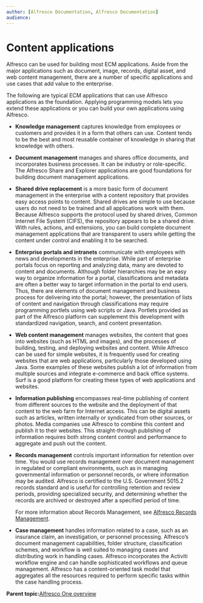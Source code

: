 ```yaml
---
author: [Alfresco Documentation, Alfresco Documentation]
audience: 
---
```


# Content applications

Alfresco can be used for building most ECM applications. Aside from the major applications such as document, image, records, digital asset, and web content management, there are a number of specific applications and use cases that add value to the enterprise.

The following are typical ECM applications that can use Alfresco applications as the foundation. Applying programming models lets you extend these applications or you can build your own applications using Alfresco.

-   **Knowledge management** captures knowledge from employees or customers and provides it in a form that others can use. Content tends to be the best and most reusable container of knowledge in sharing that knowledge with others.
-   **Document management** manages and shares office documents, and incorporates business processes. It can be industry or role-specific. The Alfresco Share and Explorer applications are good foundations for building document management applications.
-   **Shared drive replacement** is a more basic form of document management in the enterprise with a content repository that provides easy access points to content. Shared drives are simple to use because users do not need to be trained and all applications work with them. Because Alfresco supports the protocol used by shared drives, Common Internet File System \(CIFS\), the repository appears to be a shared drive. With rules, actions, and extensions, you can build complete document management applications that are transparent to users while getting the content under control and enabling it to be searched.
-   **Enterprise portals and intranets** communicate with employees with news and developments in the enterprise. While part of enterprise portals focus on reporting and analyzing data, many are devoted to content and documents. Although folder hierarchies may be an easy way to organize information for a portal, classifications and metadata are often a better way to target information in the portal to end users. Thus, there are elements of document management and business process for delivering into the portal; however, the presentation of lists of content and navigation through classifications may require programming portlets using web scripts or Java. Portlets provided as part of the Alfresco platform can supplement this development with standardized navigation, search, and content presentation.
-   **Web content management** manages websites, the content that goes into websites \(such as HTML and images\), and the processes of building, testing, and deploying websites and content. While Alfresco can be used for simple websites, it is frequently used for creating websites that are web applications, particularly those developed using Java. Some examples of these websites publish a lot of information from multiple sources and integrate e-commerce and back office systems. Surf is a good platform for creating these types of web applications and websites.
-   **Information publishing** encompasses real-time publishing of content from different sources to the website and the deployment of that content to the web farm for Internet access. This can be digital assets such as articles, written internally or syndicated from other sources, or photos. Media companies use Alfresco to combine this content and publish it to their websites. This straight-through publishing of information requires both strong content control and performance to aggregate and push out the content.
-   **Records management** controls important information for retention over time. You would use records management over document management in regulated or compliant environments, such as in managing governmental information or personnel records, or where information may be audited. Alfresco is certified to the U.S. Government 5015.2 records standard and is useful for controlling retention and review periods, providing specialized security, and determining whether the records are archived or destroyed after a specified period of time.

    For more information about Records Management, see [Alfresco Records Management](http://docs.alfresco.com/rm2.1/concepts/welcome-rm.html).

-   **Case management** handles information related to a case, such as an insurance claim, an investigation, or personnel processing. Alfresco’s document management capabilities, folder structure, classification schemes, and workflow is well suited to managing cases and distributing work in handling cases. Alfresco incorporates the Activiti workflow engine and can handle sophisticated workflows and queue management. Alfresco has a content-oriented task model that aggregates all the resources required to perform specific tasks within the case handling process.

**Parent topic:**[Alfresco One overview](../concepts/system-about.md)

